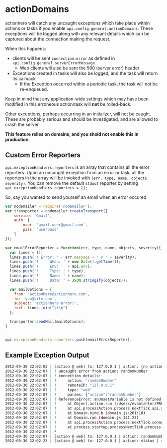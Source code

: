 # actionDomains

actionhero will catch any uncaught exceptions which take place within actions or tasks if you enable `api.config.general.actionDomains`.  These exceptions will be logged along with any relevant details which can be captured about the connection making the request.

When this happens:

- clients will be sent `connection.error` as defined in `api.config.general.serverErrorMessage`
  - Web clients will also be sent the 500 (server error) header 
- Exceptions created in tasks will also be logged, and the task will return its callback
  - If the Exception occurred within a periodic task, the task will not be re-enqueued.

Keep in mind that any application-wide settings which may have been modified in this erroneous action/task will **not** be rolled-back.

Other exceptions, perhaps occurring in an initializer, will not be caught.  These are probably serious and should be investigated, and are allowed to crash the server.

**This feature relies on domains, and you shold not enable this in production**.

## Custom Error Reporters

`api.exceptionHandlers.reporters` is an array that contains all the error reporters.  Upon an uncaught exception from an error or task, all the reporters in the array will be invoked with `(err, type, name, objects, severity)`.  You can remove the default `stdout` reporter by setting `api.exceptionHandlers.reporters = [];`


So, say you wanted to send yourself an email when an error occured:

```javascript
var nodemailer = require('nodemailer');
var transporter = nodemailer.createTransport({
    service: 'Gmail',
    auth: {
        user: 'gmail.user@gmail.com',
        pass: 'userpass'
    }
});

var emailErrorReporter = function(err, type, name, objects, severity){
  var lines = [];
  lines.push('! Error: ' + err.message + ' @ ' + severity);
  lines.push('!     When: ' + new Date().getTime());
  lines.push('!     Env: '  + api.env);
  lines.push('!     Type: ' + type);
  lines.push('!     Name: ' + name);
  lines.push('!     Data: ' + JSON.stringify(objects));

  var mailOptions = {
    from: 'actionhero@actionhero.com',
    to: 'you@site.com',
    subject: 'actionhero error!',
    text: lines.join("\r\n")
  };

  transporter.sendMail(mailOptions);
}


api.exceptionHandlers.reporters.push(emailErrorReporter);
```

## Example Exception Output

```bash
2012-09-30 22:02:03 | [action @ web] to: 127.0.0.1 | action: {no action} | request: localhost:8080/ | params: {"action":""} | duration: 1
2012-09-30 22:02:07 | ! uncaught error from action: randomNumber
2012-09-30 22:02:07 | ! connection details:
2012-09-30 22:02:07 | !     action: "randomNumber"
2012-09-30 22:02:07 | !     remoteIP: "127.0.0.1"
2012-09-30 22:02:07 | !     type: "web"
2012-09-30 22:02:07 | !     params: {"action":"randomNumber"}
2012-09-30 22:02:07 | ! ReferenceError: anUnsetVariable is not defined
2012-09-30 22:02:07 | !     at Object.action.run (/Users/evantahler/PROJECTS/actionhero/actions/randomNumber.js:18:14)
2012-09-30 22:02:07 | !     at api.processAction.process.nextTick.api.actions.(anonymous function).run.connection.respondingTo (/Users/evantahler/PROJECTS/actionhero/initializers/initActions.js:118:40)
2012-09-30 22:02:07 | !     at Domain.bind.b (domain.js:201:18)
2012-09-30 22:02:07 | !     at Domain.run (domain.js:141:23)
2012-09-30 22:02:07 | !     at api.processAction.process.nextTick.connection.respondingTo (/Users/evantahler/PROJECTS/actionhero/initializers/initActions.js:117:21)
2012-09-30 22:02:07 | !     at process.startup.processNextTick.process._tickCallback (node.js:244:9)
2012-09-30 22:02:07 | *
2012-09-30 22:02:07 | [action @ web] to: 127.0.0.1 | action: randomNumber | request: localhost:8080/randomNumber | params: {"action":"randomNumber"} | duration: 4
2012-09-30 22:02:23 | [action @ web] to: 127.0.0.1 | action: status | request: localhost:8080/status | params: {"action":"status"} | duration: 1
```

